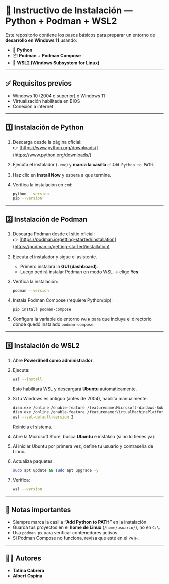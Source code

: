 # 🚀 Instructivo de Instalación — Python + Podman + WSL2

Este repositorio contiene los pasos básicos para preparar un entorno de **desarrollo en Windows 11** usando:

- 🐍 **Python**
- 📦 **Podman** + **Podman Compose**
- 🐧 **WSL2 (Windows Subsystem for Linux)**

---

## ✅ Requisitos previos
- Windows 10 (2004 o superior) o Windows 11
- Virtualización habilitada en BIOS
- Conexión a internet

---

## 1️⃣ Instalación de Python

1. Descarga desde la página oficial:  
   👉 [https://www.python.org/downloads/](https://www.python.org/downloads/)

2. Ejecuta el instalador (`.exe`) y **marca la casilla** ✅ `Add Python to PATH`.

3. Haz clic en **Install Now** y espera a que termine.

4. Verifica la instalación en `cmd`:
   ```bash
   python --version
   pip --version
   ```

---

## 2️⃣ Instalación de Podman

1. Descarga Podman desde el sitio oficial:  
   👉 [https://podman.io/getting-started/installation](https://podman.io/getting-started/installation)

2. Ejecuta el instalador y sigue el asistente.  
   - Primero instalará la **GUI (dashboard)**.  
   - Luego pedirá instalar Podman en modo WSL → elige **Yes**.

3. Verifica la instalación:
   ```bash
   podman --version
   ```

4. Instala Podman Compose (requiere Python/pip):
   ```bash
   pip install podman-compose
   ```

5. Configura la variable de entorno `PATH` para que incluya el directorio donde quedó instalado `podman-compose`.

---

## 3️⃣ Instalación de WSL2

1. Abre **PowerShell como administrador**.

2. Ejecuta:
   ```bash
   wsl --install
   ```

   Esto habilitará WSL y descargará **Ubuntu** automáticamente.

3. Si tu Windows es antiguo (antes de 2004), habilita manualmente:
   ```bash
   dism.exe /online /enable-feature /featurename:Microsoft-Windows-Subsystem-Linux /all /norestart
   dism.exe /online /enable-feature /featurename:VirtualMachinePlatform /all /norestart
   wsl --set-default-version 2
   ```

   Reinicia el sistema.

4. Abre la Microsoft Store, busca **Ubuntu** e instálalo (si no lo tienes ya).

5. Al iniciar Ubuntu por primera vez, define tu usuario y contraseña de Linux.

6. Actualiza paquetes:
   ```bash
   sudo apt update && sudo apt upgrade -y
   ```

7. Verifica:
   ```bash
   wsl --version
   ```

---

## 📜 Notas importantes
- Siempre marca la casilla **“Add Python to PATH”** en la instalación.  
- Guarda tus proyectos en el **home de Linux** (`/home/usuario/`), no en `C:\`.  
- Usa `podman ps` para verificar contenedores activos.  
- Si Podman Compose no funciona, revisa que esté en el `PATH`.

---

## 👩‍💻 Autores
- **Tatina Cabrera**  
- **Albert Ospina**

